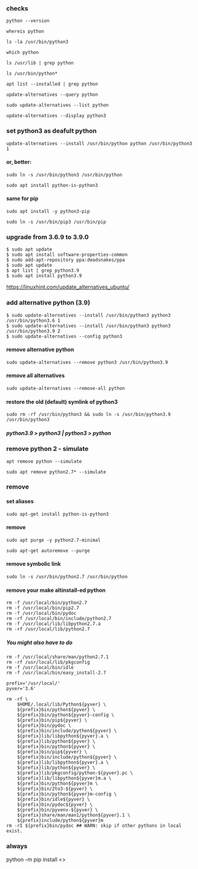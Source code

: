 ### checks 
```
python --version
```
```
whereis python
```
```
ls -la /usr/bin/python3
```
```
which python
```
```
ls /usr/lib | grep python
```
```
ls /usr/bin/python*
```
```
apt list --installed | grep python
```
```
update-alternatives --query python
```
```
sudo update-alternatives --list python
```
```
update-alternatives --display python3
```


### set python3 as deafult python
```
update-alternatives --install /usr/bin/python python /usr/bin/python3 1
```
#### or, better: 
```
sudo ln -s /usr/bin/python3 /usr/bin/python
```
```
sudo apt install python-is-python3
```
#### same for pip
```
sudo apt install -y python3-pip
```
```
sudo ln -s /usr/bin/pip3 /usr/bin/pip
```


### upgrade from 3.6.9 to 3.9.0
```
$ sudo apt update
$ sudo apt install software-properties-common
$ sudo add-apt-repository ppa:deadsnakes/ppa
$ sudo apt update
$ apt list | grep python3.9
$ sudo apt install python3.9
```

https://linuxhint.com/update_alternatives_ubuntu/
### add alternative python (3.9)
```
$ sudo update-alternatives --install /usr/bin/python3 python3 /usr/bin/python3.6 1
$ sudo update-alternatives --install /usr/bin/python3 python3 /usr/bin/python3.9 2
$ sudo update-alternatives --config python3
```

#### remove alternative python
```
sudo update-alternatives --remove python3 /usr/bin/python3.9
```

#### remove all alternatives
```
sudo update-alternatives --remove-all python
```

#### restore the old (default) symlink of python3
```
sudo rm -rf /usr/bin/python3 && sudo ln -s /usr/bin/python3.9 /usr/bin/python3
```

##### python3.9 > python3 | python3 > python


### remove python 2 - simulate
```
apt remove python --simulate
```
```
sudo apt remove python2.7* --simulate
```
### remove 
#### set aliases
```
sudo apt-get install python-is-python3
```
#### remove
```
sudo apt purge -y python2.7-minimal
```
```
sudo apt-get autoremove --purge
```
#### remove symbolic link
```
sudo ln -s /usr/bin/python2.7 /usr/bin/python
```

#### remove your make altinstall-ed python
```
rm -f /usr/local/bin/python2.7
rm -f /usr/local/bin/pip2.7
rm -f /usr/local/bin/pydoc
rm -rf /usr/local/bin/include/python2.7
rm -f /usr/local/lib/libpython2.7.a
rm -rf /usr/local/lib/python2.7
```
##### You might also have to do
```
rm -f /usr/local/share/man/python2.7.1
rm -rf /usr/local/lib/pkgconfig
rm -f /usr/local/bin/idle
rm -f /usr/local/bin/easy_install-2.7
```

```
prefix='/usr/local/'
pyver='3.6'

rm -rf \
    $HOME/.local/lib/Python${pyver} \
    ${prefix}bin/python${pyver} \
    ${prefix}bin/python${pyver}-config \
    ${prefix}bin/pip${pyver} \
    ${prefix}bin/pydoc \
    ${prefix}bin/include/python${pyver} \
    ${prefix}lib/libpython${pyver}.a \
    ${prefix}lib/python${pyver} \
    ${prefix}bin/python${pyver} \
    ${prefix}bin/pip${pyver} \
    ${prefix}bin/include/python${pyver} \
    ${prefix}lib/libpython${pyver}.a \
    ${prefix}lib/python${pyver} \
    ${prefix}lib/pkgconfig/python-${pyver}.pc \
    ${prefix}lib/libpython${pyver}m.a \
    ${prefix}bin/python${pyver}m \
    ${prefix}bin/2to3-${pyver} \
    ${prefix}bin/python${pyver}m-config \
    ${prefix}bin/idle${pyver} \
    ${prefix}bin/pydoc${pyver} \
    ${prefix}bin/pyvenv-${pyver} \
    ${prefix}share/man/man1/python${pyver}.1 \
    ${prefix}include/python${pyver}m
rm -rI ${prefix}bin/pydoc ## WARN: skip if other pythons in local exist.
```

### always 
python -m pip install <>
















